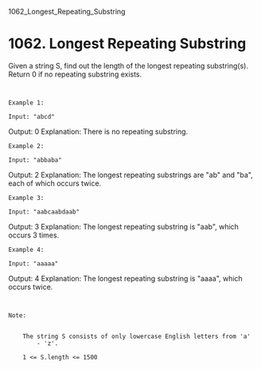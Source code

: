 1062_Longest_Repeating_Substring
# 1062. Longest Repeating Substring

Given a string S, find out the length of the longest repeating substring(s).
        Return 0 if no repeating substring exists.

     

    Example 1:

    Input: "abcd"
Output: 0
Explanation: There is no repeating substring.

    Example 2:

    Input: "abbaba"
Output: 2
Explanation: The longest repeating substrings are "ab" and "ba", each of which occurs twice.

    Example 3:

    Input: "aabcaabdaab"
Output: 3
Explanation: The longest repeating substring is "aab", which occurs 3 times.

    Example 4:

    Input: "aaaaa"
Output: 4
Explanation: The longest repeating substring is "aaaa", which occurs twice.

     

    Note:

    
        The string S consists of only lowercase English letters from 'a'
            - 'z'.
        
        1 <= S.length <= 1500